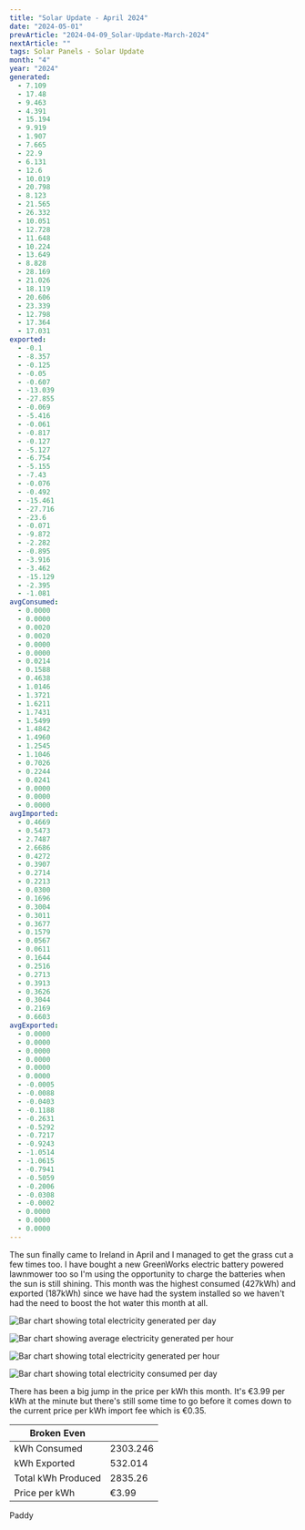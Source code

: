 ```yaml
---
title: "Solar Update - April 2024"
date: "2024-05-01"
prevArticle: "2024-04-09_Solar-Update-March-2024"
nextArticle: ""
tags: Solar Panels - Solar Update
month: "4"
year: "2024"
generated:
  - 7.109
  - 17.48
  - 9.463
  - 4.391
  - 15.194
  - 9.919
  - 1.907
  - 7.665
  - 22.9
  - 6.131
  - 12.6
  - 10.019
  - 20.798
  - 8.123
  - 21.565
  - 26.332
  - 10.051
  - 12.728
  - 11.648
  - 10.224
  - 13.649
  - 8.828
  - 28.169
  - 21.026
  - 18.119
  - 20.606
  - 23.339
  - 12.798
  - 17.364
  - 17.031
exported:
  - -0.1
  - -8.357
  - -0.125
  - -0.05
  - -0.607
  - -13.039
  - -27.855
  - -0.069
  - -5.416
  - -0.061
  - -0.817
  - -0.127
  - -5.127
  - -6.754
  - -5.155
  - -7.43
  - -0.076
  - -0.492
  - -15.461
  - -27.716
  - -23.6
  - -0.071
  - -9.872
  - -2.282
  - -0.895
  - -3.916
  - -3.462
  - -15.129
  - -2.395
  - -1.081
avgConsumed:
  - 0.0000
  - 0.0000
  - 0.0020
  - 0.0020
  - 0.0000
  - 0.0000
  - 0.0214
  - 0.1588
  - 0.4638
  - 1.0146
  - 1.3721
  - 1.6211
  - 1.7431
  - 1.5499
  - 1.4842
  - 1.4960
  - 1.2545
  - 1.1046
  - 0.7026
  - 0.2244
  - 0.0241
  - 0.0000
  - 0.0000
  - 0.0000
avgImported:
  - 0.4669
  - 0.5473
  - 2.7487
  - 2.6686
  - 0.4272
  - 0.3907
  - 0.2714
  - 0.2213
  - 0.0300
  - 0.1696
  - 0.3004
  - 0.3011
  - 0.3677
  - 0.1579
  - 0.0567
  - 0.0611
  - 0.1644
  - 0.2516
  - 0.2713
  - 0.3913
  - 0.3626
  - 0.3044
  - 0.2169
  - 0.6603
avgExported:
  - 0.0000
  - 0.0000
  - 0.0000
  - 0.0000
  - 0.0000
  - 0.0000
  - -0.0005
  - -0.0088
  - -0.0403
  - -0.1188
  - -0.2631
  - -0.5292
  - -0.7217
  - -0.9243
  - -1.0514
  - -1.0615
  - -0.7941
  - -0.5059
  - -0.2006
  - -0.0308
  - -0.0002
  - 0.0000
  - 0.0000
  - 0.0000
---
```


The sun finally came to Ireland in April and I managed to get the grass cut a few times too. I have bought a new GreenWorks electric battery powered lawnmower too so I'm using the opportunity to charge the batteries when the sun is still shining. This month was the highest consumed (427kWh) and exported (187kWh) since we have had the system installed so we haven't had the need to boost the hot water this month at all.

![Bar chart showing total electricity generated per day](/images/2024_04_TotalGenerated_PerDay.png)

![Bar chart showing average electricity generated per hour](/images/2024_04_AvgGenerated_PerHour.png)

![Bar chart showing total electricity generated per hour](/images/2024_04_TotalGenerated_PerHour.png)

![Bar chart showing total electricity consumed per day](/images/2024_04_TotalConsumed.png)

There has been a big jump in the price per kWh this month. It's €3.99 per kWh at the minute but there's still some time to go before it comes down to the current price per kWh import fee which is €0.35.

| Broken Even        |          |
| ------------------ | -------- |
| kWh Consumed       | 2303.246 |
| kWh Exported       | 532.014  |
| Total kWh Produced | 2835.26  |
| Price per kWh      | €3.99    |

Paddy
